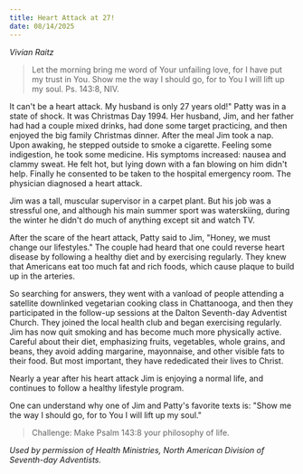 ```yaml
---
title: Heart Attack at 27!
date: 08/14/2025
---
```


_Vivian Raitz_

> <p></p>
> Let the morning bring me word of Your unfailing love, for I have put my trust in You. Show me the way I should go, for to You I will lift up my soul. Ps. 143:8, NIV.

It can't be a heart attack. My husband is only 27 years old!" Patty was in a state of shock. It was Christmas Day 1994. Her husband, Jim, and her father had had a couple mixed drinks, had done some target practicing, and then enjoyed the big family Christmas dinner. After the meal Jim took a nap. Upon awaking, he stepped outside to smoke a cigarette. Feeling some indigestion, he took some medicine. His symptoms increased: nausea and clammy sweat. He felt hot, but lying down with a fan blowing on him didn't help. Finally he consented to be taken to the hospital emergency room. The physician diagnosed a heart attack.

Jim was a tall, muscular supervisor in a carpet plant. But his job was a stressful one, and although his main summer sport was waterskiing, during the winter he didn't do much of anything except sit and watch TV.

After the scare of the heart attack, Patty said to Jim, "Honey, we must change our lifestyles." The couple had heard that one could reverse heart disease by following a healthy diet and by exercising regularly. They knew that Americans eat too much fat and rich foods, which cause plaque to build up in the arteries.

So searching for answers, they went with a vanload of people attending a satellite downlinked vegetarian cooking class in Chattanooga, and then they participated in the follow-up sessions at the Dalton Seventh-day Adventist Church. They joined the local health club and began exercising regularly. Jim has now quit smoking and has become much more physically active. Careful about their diet, emphasizing fruits, vegetables, whole grains, and beans, they avoid adding margarine, mayonnaise, and other visible fats to their food. But most important, they have rededicated their lives to Christ.

Nearly a year after his heart attack Jim is enjoying a normal life, and continues to follow a healthy lifestyle program.

One can understand why one of Jim and Patty's favorite texts is: "Show me the way I should go, for to You I will lift up my soul."

> <callout></callout>
> Challenge: Make Psalm 143:8 your philosophy of life.

_Used by permission of Health Ministries, North American Division of Seventh-day Adventists._